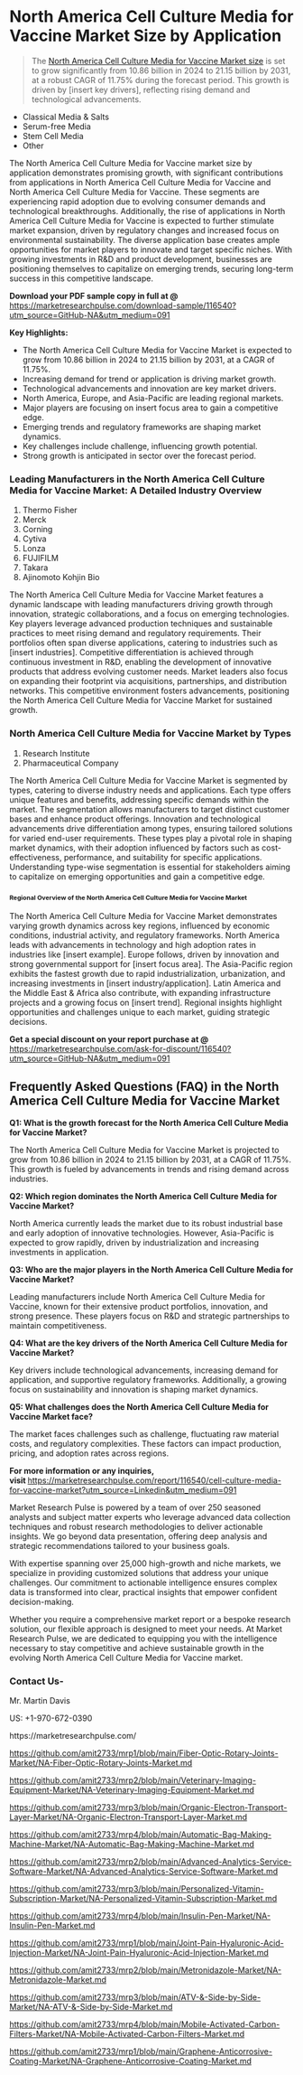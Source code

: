 <h1>North America Cell Culture Media for Vaccine Market&nbsp;Size by Application</h1><blockquote><p>The <a href="https://marketresearchpulse.com/download-sample/116540?utm_source=GitHub-NA&amp;utm_medium=091">North America Cell Culture Media for Vaccine Market size</a> is set to grow significantly from 10.86 billion in 2024 to 21.15 billion by 2031, at a robust CAGR of 11.75% during the forecast period. This growth is driven by [insert key drivers], reflecting rising demand and technological advancements.</p></blockquote><ul><li>Classical Media & Salts<li> Serum-free Media<li> Stem Cell Media<li> Other</li></ul><p>The North America Cell Culture Media for Vaccine market size by application demonstrates promising growth, with significant contributions from applications in North America Cell Culture Media for Vaccine and North America Cell Culture Media for Vaccine. These segments are experiencing rapid adoption due to evolving consumer demands and technological breakthroughs. Additionally, the rise of applications in North America Cell Culture Media for Vaccine is expected to further stimulate market expansion, driven by regulatory changes and increased focus on environmental sustainability. The diverse application base creates ample opportunities for market players to innovate and target specific niches. With growing investments in R&D and product development, businesses are positioning themselves to capitalize on emerging trends, securing long-term success in this competitive landscape.</p><p><strong>Download your PDF sample copy in full at @ </strong><a href="https://marketresearchpulse.com/download-sample/116540?utm_source=GitHub-NA&amp;utm_medium=091">https://marketresearchpulse.com/download-sample/116540?utm_source=GitHub-NA&amp;utm_medium=091</a></p><p><strong>Key Highlights: </strong></p><ul><li>The North America Cell Culture Media for Vaccine Market is expected to grow from 10.86 billion in 2024 to 21.15 billion by 2031, at a CAGR of 11.75%.</li><li>Increasing demand for trend or application is driving market growth.</li><li>Technological advancements and innovation are key market drivers.</li><li>North America, Europe, and Asia-Pacific are leading regional markets.</li><li>Major players are focusing on insert focus area to gain a competitive edge.</li><li>Emerging trends and regulatory frameworks are shaping market dynamics.</li><li>Key challenges include challenge, influencing growth potential.</li><li>Strong growth is anticipated in sector over the forecast period.</li></ul><h3>Leading Manufacturers in the North America Cell Culture Media for Vaccine Market: A Detailed Industry Overview</h3><ol><li>Thermo Fisher</li><li>Merck</li><li>Corning</li><li>Cytiva</li><li>Lonza</li><li>FUJIFILM</li><li>Takara</li><li>Ajinomoto Kohjin Bio</li></ol><div class="flex max-w-full flex-col flex-grow"><div class="min-h-8 text-message flex w-full flex-col items-end gap-2 whitespace-normal break-words [.text-message+&amp;]:mt-5" dir="auto" data-message-author-role="assistant" data-message-id="fd8432e4-4910-450d-b182-61b7bfb0a01f" data-message-model-slug="gpt-4o"><div class="flex w-full flex-col gap-1 empty:hidden first:pt-[3px]"><div class="markdown prose w-full break-words dark:prose-invert light"><p>The North America Cell Culture Media for Vaccine Market features a dynamic landscape with leading manufacturers driving growth through innovation, strategic collaborations, and a focus on emerging technologies. Key players leverage advanced production techniques and sustainable practices to meet rising demand and regulatory requirements. Their portfolios often span diverse applications, catering to industries such as [insert industries]. Competitive differentiation is achieved through continuous investment in R&amp;D, enabling the development of innovative products that address evolving customer needs. Market leaders also focus on expanding their footprint via acquisitions, partnerships, and distribution networks. This competitive environment fosters advancements, positioning the North America Cell Culture Media for Vaccine Market for sustained growth.</p></div></div></div></div><h3>North America Cell Culture Media for Vaccine Market by Types</h3><ol><li>Research Institute<li> Pharmaceutical Company</li></ol><div class="flex max-w-full flex-col flex-grow"><div class="min-h-8 text-message flex w-full flex-col items-end gap-2 whitespace-normal break-words [.text-message+&amp;]:mt-5" dir="auto" data-message-author-role="assistant" data-message-id="084470be-0bb7-4664-bddf-5156b4f41249" data-message-model-slug="gpt-4o-mini"><div class="flex w-full flex-col gap-1 empty:hidden first:pt-[3px]"><div class="markdown prose w-full break-words dark:prose-invert light"><p>The North America Cell Culture Media for Vaccine Market is segmented by types, catering to diverse industry needs and applications. Each type offers unique features and benefits, addressing specific demands within the market. The segmentation allows manufacturers to target distinct customer bases and enhance product offerings. Innovation and technological advancements drive differentiation among types, ensuring tailored solutions for varied end-user requirements. These types play a pivotal role in shaping market dynamics, with their adoption influenced by factors such as cost-effectiveness, performance, and suitability for specific applications. Understanding type-wise segmentation is essential for stakeholders aiming to capitalize on emerging opportunities and gain a competitive edge.</p></div></div></div></div><h3><span style="font-size: 11px;">Regional Overview of the North America Cell Culture Media for Vaccine Market</span></h3><div class="flex max-w-full flex-col flex-grow"><div class="min-h-8 text-message flex w-full flex-col items-end gap-2 whitespace-normal break-words [.text-message+&amp;]:mt-5" dir="auto" data-message-author-role="assistant" data-message-id="e9038762-ce64-4e30-91c9-9bd413514231" data-message-model-slug="gpt-4o-mini"><div class="flex w-full flex-col gap-1 empty:hidden first:pt-[3px]"><div class="markdown prose w-full break-words dark:prose-invert light"><p>The North America Cell Culture Media for Vaccine Market demonstrates varying growth dynamics across key regions, influenced by economic conditions, industrial activity, and regulatory frameworks. North America leads with advancements in technology and high adoption rates in industries like [insert example]. Europe follows, driven by innovation and strong governmental support for [insert focus area]. The Asia-Pacific region exhibits the fastest growth due to rapid industrialization, urbanization, and increasing investments in [insert industry/application]. Latin America and the Middle East &amp; Africa also contribute, with expanding infrastructure projects and a growing focus on [insert trend]. Regional insights highlight opportunities and challenges unique to each market, guiding strategic decisions.</p></div></div></div></div><p><strong>Get a special discount on your report purchase at @ </strong><a href="https://marketresearchpulse.com/ask-for-discount/116540?utm_source=GitHub-NA&amp;utm_medium=091">https://marketresearchpulse.com/ask-for-discount/116540?utm_source=GitHub-NA&amp;utm_medium=091</a></p><h2>Frequently Asked Questions (FAQ) in the North America Cell Culture Media for Vaccine Market</h2><p><strong>Q1: What is the growth forecast for the North America Cell Culture Media for Vaccine Market?</strong></p><p>The North America Cell Culture Media for Vaccine Market is projected to grow from 10.86 billion in 2024 to 21.15 billion by 2031, at a CAGR of 11.75%. This growth is fueled by advancements in trends and rising demand across industries.</p><p><strong>Q2: Which region dominates the North America Cell Culture Media for Vaccine Market?</strong></p><p>North America currently leads the market due to its robust industrial base and early adoption of innovative technologies. However, Asia-Pacific is expected to grow rapidly, driven by industrialization and increasing investments in application.</p><p><strong>Q3: Who are the major players in the North America Cell Culture Media for Vaccine Market?</strong></p><p>Leading manufacturers include North America Cell Culture Media for Vaccine, known for their extensive product portfolios, innovation, and strong presence. These players focus on R&amp;D and strategic partnerships to maintain competitiveness.</p><p><strong>Q4: What are the key drivers of the North America Cell Culture Media for Vaccine Market?</strong></p><p>Key drivers include technological advancements, increasing demand for application, and supportive regulatory frameworks. Additionally, a growing focus on sustainability and innovation is shaping market dynamics.</p><p><strong>Q5: What challenges does the North America Cell Culture Media for Vaccine Market face?</strong></p><p>The market faces challenges such as challenge, fluctuating raw material costs, and regulatory complexities. These factors can impact production, pricing, and adoption rates across regions.</p><p><strong>For more information or any inquiries, visit&nbsp;</strong><a href="https://marketresearchpulse.com/report/116540/cell-culture-media-for-vaccine-market?utm_source=Linkedin&utm_medium=091">https://marketresearchpulse.com/report/116540/cell-culture-media-for-vaccine-market?utm_source=Linkedin&utm_medium=091</a></p><p>Market Research Pulse is powered by a team of over 250 seasoned analysts and subject matter experts who leverage advanced data collection techniques and robust research methodologies to deliver actionable insights. We go beyond data presentation, offering deep analysis and strategic recommendations tailored to your business goals.</p><p>With expertise spanning over 25,000 high-growth and niche markets, we specialize in providing customized solutions that address your unique challenges. Our commitment to actionable intelligence ensures complex data is transformed into clear, practical insights that empower confident decision-making.</p><p>Whether you require a comprehensive market report or a bespoke research solution, our flexible approach is designed to meet your needs. At Market Research Pulse, we are dedicated to equipping you with the intelligence necessary to stay competitive and achieve sustainable growth in the evolving North America Cell Culture Media for Vaccine market.</p><h3><strong>Contact Us-</strong></h3><p>Mr. Martin Davis</p><p>US: +1-970-672-0390</p><p>https://marketresearchpulse.com/</p><p><a href="https://github.com/amit2733/mrp1/blob/main/Fiber-Optic-Rotary-Joints-Market/NA-Fiber-Optic-Rotary-Joints-Market.md">https://github.com/amit2733/mrp1/blob/main/Fiber-Optic-Rotary-Joints-Market/NA-Fiber-Optic-Rotary-Joints-Market.md</a></p><p><a href="https://github.com/amit2733/mrp2/blob/main/Veterinary-Imaging-Equipment-Market/NA-Veterinary-Imaging-Equipment-Market.md">https://github.com/amit2733/mrp2/blob/main/Veterinary-Imaging-Equipment-Market/NA-Veterinary-Imaging-Equipment-Market.md</a></p><p><a href="https://github.com/amit2733/mrp3/blob/main/Organic-Electron-Transport-Layer-Market/NA-Organic-Electron-Transport-Layer-Market.md">https://github.com/amit2733/mrp3/blob/main/Organic-Electron-Transport-Layer-Market/NA-Organic-Electron-Transport-Layer-Market.md</a></p><p><a href="https://github.com/amit2733/mrp4/blob/main/Automatic-Bag-Making-Machine-Market/NA-Automatic-Bag-Making-Machine-Market.md">https://github.com/amit2733/mrp4/blob/main/Automatic-Bag-Making-Machine-Market/NA-Automatic-Bag-Making-Machine-Market.md</a></p><p><a href="https://github.com/amit2733/mrp2/blob/main/Advanced-Analytics-Service-Software-Market/NA-Advanced-Analytics-Service-Software-Market.md">https://github.com/amit2733/mrp2/blob/main/Advanced-Analytics-Service-Software-Market/NA-Advanced-Analytics-Service-Software-Market.md</a></p><p><a href="https://github.com/amit2733/mrp3/blob/main/Personalized-Vitamin-Subscription-Market/NA-Personalized-Vitamin-Subscription-Market.md">https://github.com/amit2733/mrp3/blob/main/Personalized-Vitamin-Subscription-Market/NA-Personalized-Vitamin-Subscription-Market.md</a></p><p><a href="https://github.com/amit2733/mrp4/blob/main/Insulin-Pen-Market/NA-Insulin-Pen-Market.md">https://github.com/amit2733/mrp4/blob/main/Insulin-Pen-Market/NA-Insulin-Pen-Market.md</a></p><p><a href="https://github.com/amit2733/mrp1/blob/main/Joint-Pain-Hyaluronic-Acid-Injection-Market/NA-Joint-Pain-Hyaluronic-Acid-Injection-Market.md">https://github.com/amit2733/mrp1/blob/main/Joint-Pain-Hyaluronic-Acid-Injection-Market/NA-Joint-Pain-Hyaluronic-Acid-Injection-Market.md</a></p><p><a href="https://github.com/amit2733/mrp2/blob/main/Metronidazole-Market/NA-Metronidazole-Market.md">https://github.com/amit2733/mrp2/blob/main/Metronidazole-Market/NA-Metronidazole-Market.md</a></p><p><a href="https://github.com/amit2733/mrp3/blob/main/ATV-&-Side-by-Side-Market/NA-ATV-&-Side-by-Side-Market.md">https://github.com/amit2733/mrp3/blob/main/ATV-&-Side-by-Side-Market/NA-ATV-&-Side-by-Side-Market.md</a></p><p><a href="https://github.com/amit2733/mrp4/blob/main/Mobile-Activated-Carbon-Filters-Market/NA-Mobile-Activated-Carbon-Filters-Market.md">https://github.com/amit2733/mrp4/blob/main/Mobile-Activated-Carbon-Filters-Market/NA-Mobile-Activated-Carbon-Filters-Market.md</a></p><p><a href="https://github.com/amit2733/mrp1/blob/main/Graphene-Anticorrosive-Coating-Market/NA-Graphene-Anticorrosive-Coating-Market.md">https://github.com/amit2733/mrp1/blob/main/Graphene-Anticorrosive-Coating-Market/NA-Graphene-Anticorrosive-Coating-Market.md</a></p>
